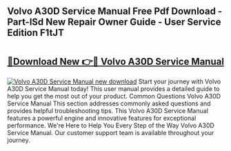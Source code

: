 ## Volvo A30D Service Manual Free Pdf Download - Part-lSd New Repair Owner Guide - User Service Edition F1tJT

# <h2><a href="http://cf2460.oget.top/?id=Volvo+A30D+Service+Manual">🔗Download New 👉🔴 Volvo A30D Service Manual</a></h2>

[![Volvo A30D Service Manual new download](https://i.imgur.com/5g1atiW.png)](http://cf2460.oget.top/?id=Volvo+A30D+Service+Manual)
Start your journey with Volvo A30D Service Manual today! This user manual provides a detailed guide to help you get the most out of your product. Common Questions Volvo A30D Service Manual This section addresses commonly asked questions and provides helpful troubleshooting tips. This Volvo A30D Service Manual features a powerful engine and innovative features for exceptional performance. We're Here to Help You Every Step of the Way Volvo A30D Service Manual. Our customer support team is available throughout your journey.
